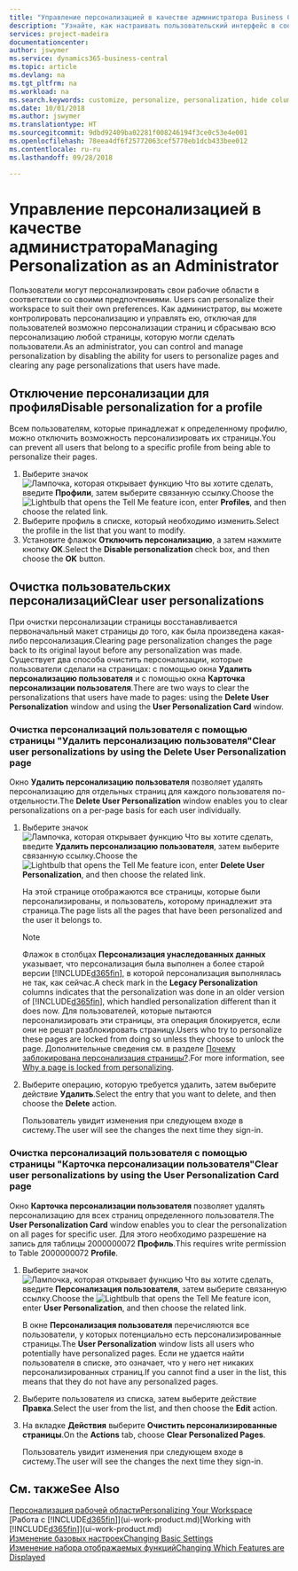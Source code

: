 ```yaml
---
title: "Управление персонализацией в качестве администратора Business Central | Microsoft Docs"
description: "Узнайте, как настраивать пользовательский интерфейс в соответствии с вашим способом работы."
services: project-madeira
documentationcenter: 
author: jswymer
ms.service: dynamics365-business-central
ms.topic: article
ms.devlang: na
ms.tgt_pltfrm: na
ms.workload: na
ms.search.keywords: customize, personalize, personalization, hide columns, remove fields, move fields
ms.date: 10/01/2018
ms.author: jswymer
ms.translationtype: HT
ms.sourcegitcommit: 9dbd92409ba02281f008246194f3ce0c53e4e001
ms.openlocfilehash: 78eea4df6f25772063cef5770eb1dcb433bee012
ms.contentlocale: ru-ru
ms.lasthandoff: 09/28/2018

---
```

# <a name="managing-personalization-as-an-administrator"></a><span data-ttu-id="882d0-103">Управление персонализацией в качестве администратора</span><span class="sxs-lookup"><span data-stu-id="882d0-103">Managing Personalization as an Administrator</span></span>
<span data-ttu-id="882d0-104"><!--NAV in the Web client--> Пользователи могут персонализировать свои рабочие области в соответствии со своими предпочтениями.</span><span class="sxs-lookup"><span data-stu-id="882d0-104"><!--NAV in the Web client--> Users can personalize their workspace to suit their own preferences.</span></span> <span data-ttu-id="882d0-105">Как администратор, вы можете контролировать персонализацию и управлять ею, отключая для пользователей возможно персонализации страниц и сбрасываю всю персонализацию любой страницы, которую могли сделать пользователи.</span><span class="sxs-lookup"><span data-stu-id="882d0-105">As an administrator, you can control and manage personalization by disabling the ability for users to personalize pages and clearing any page personalizations that users have made.</span></span>

## <a name="disable-personalization-for-a-profile"></a><span data-ttu-id="882d0-106">Отключение персонализации для профиля</span><span class="sxs-lookup"><span data-stu-id="882d0-106">Disable personalization for a profile</span></span>
<span data-ttu-id="882d0-107">Всем пользователям, которые принадлежат к определенному профилю, можно отключить возможность персонализировать их страницы.</span><span class="sxs-lookup"><span data-stu-id="882d0-107">You can prevent all users that belong to a specific profile from being able to personalize their pages.</span></span>
1.  <span data-ttu-id="882d0-108">Выберите значок ![Лампочка, которая открывает функцию Что вы хотите сделать](media/ui-search/search_small.png "Что вы хотите сделать"), введите **Профили**, затем выберите связанную ссылку.</span><span class="sxs-lookup"><span data-stu-id="882d0-108">Choose the ![Lightbulb that opens the Tell Me feature](media/ui-search/search_small.png "Tell me what you want to do") icon, enter **Profiles**, and then choose the related link.</span></span>
2.  <span data-ttu-id="882d0-109">Выберите профиль в списке, который необходимо изменить.</span><span class="sxs-lookup"><span data-stu-id="882d0-109">Select the profile in the list that you want to modify.</span></span>
3. <span data-ttu-id="882d0-110">Установите флажок **Отключить персонализацию**, а затем нажмите кнопку **ОК**.</span><span class="sxs-lookup"><span data-stu-id="882d0-110">Select the **Disable personalization** check box, and then choose the **OK** button.</span></span>

## <a name="clear-user-personalizations"></a><span data-ttu-id="882d0-111">Очистка пользовательских персонализаций</span><span class="sxs-lookup"><span data-stu-id="882d0-111">Clear user personalizations</span></span>

<span data-ttu-id="882d0-112">При очистки персонализации страницы восстанавливается первоначальный макет страницы до того, как была произведена какая-либо персонализация.</span><span class="sxs-lookup"><span data-stu-id="882d0-112">Clearing page personalization changes the page back to its original layout before any personalization was made.</span></span> <span data-ttu-id="882d0-113">Существует два способа очистить персонализации, которые пользователи сделали на страницах: с помощью окна **Удалить персонализацию пользователя** и с помощью окна **Карточка персонализации пользователя**.</span><span class="sxs-lookup"><span data-stu-id="882d0-113">There are two ways to clear the personalizations that users have made to pages: using the **Delete User Personalization** window and using the **User Personalization Card** window.</span></span>

### <a name="clear-user-personalizations-by-using-the-delete-user-personalization-page"></a><span data-ttu-id="882d0-114">Очистка персонализаций пользователя с помощью страницы "Удалить персонализацию пользователя"</span><span class="sxs-lookup"><span data-stu-id="882d0-114">Clear user personalizations by using the Delete User Personalization page</span></span>

<span data-ttu-id="882d0-115">Окно **Удалить персонализацию пользователя** позволяет удалять персонализацию для отдельных страниц для каждого пользователя по-отдельности.</span><span class="sxs-lookup"><span data-stu-id="882d0-115">The **Delete User Personalization** window enables you to clear personalizations on a per-page basis for each user individually.</span></span>

1.  <span data-ttu-id="882d0-116">Выберите значок ![Лампочка, которая открывает функцию Что вы хотите сделать](media/ui-search/search_small.png "Что вы хотите сделать"), введите **Удалить персонализацию пользователя**, затем выберите связанную ссылку.</span><span class="sxs-lookup"><span data-stu-id="882d0-116">Choose the ![Lightbulb that opens the Tell Me feature](media/ui-search/search_small.png "Tell me what you want to do") icon, enter **Delete User Personalization**, and then choose the related link.</span></span>

    <span data-ttu-id="882d0-117">На этой странице отображаются все страницы, которые были персонализированы, и пользователь, которому принадлежит эта страница.</span><span class="sxs-lookup"><span data-stu-id="882d0-117">The page lists all the pages that have been personalized and the user it belongs to.</span></span>

    >[!NOTE]
    > <span data-ttu-id="882d0-118">Флажок в столбцах **Персонализация унаследованных данных** указывает, что персонализация была выполнен а более старой версии [!INCLUDE[d365fin](includes/d365fin_md.md)], в которой персонализация выполнялась не так, как сейчас.</span><span class="sxs-lookup"><span data-stu-id="882d0-118">A check mark in the **Legacy Personalization** columns indicates that the personalization was done in an older version of [!INCLUDE[d365fin](includes/d365fin_md.md)], which handled personalization different than it does now.</span></span> <span data-ttu-id="882d0-119">Для пользователей, которые пытаются персонализировать эти страницы, эта операция блокируется, если они не решат разблокировать страницу.</span><span class="sxs-lookup"><span data-stu-id="882d0-119">Users who try to personalize these pages are locked from doing so unless they choose to unlock the page.</span></span> <span data-ttu-id="882d0-120">Дополнительные сведения см. в разделе [Почему заблокирована персонализация страницы?](ui-personalization-locked.md).</span><span class="sxs-lookup"><span data-stu-id="882d0-120">For more information, see [Why a page is locked from personalizing](ui-personalization-locked.md).</span></span>

2. <span data-ttu-id="882d0-121">Выберите операцию, которую требуется удалить, затем выберите действие **Удалить**.</span><span class="sxs-lookup"><span data-stu-id="882d0-121">Select the entry that you want to delete, and then choose the **Delete** action.</span></span>

    <span data-ttu-id="882d0-122">Пользователь увидит изменения при следующем входе в систему.</span><span class="sxs-lookup"><span data-stu-id="882d0-122">The user will see the changes the next time they sign-in.</span></span>

### <a name="clear-user-personalizations-by-using-the-user-personalization-card-page"></a><span data-ttu-id="882d0-123">Очистка персонализаций пользователя с помощью страницы "Карточка персонализации пользователя"</span><span class="sxs-lookup"><span data-stu-id="882d0-123">Clear user personalizations by using the User Personalization Card page</span></span>

<span data-ttu-id="882d0-124">Окно **Карточка персонализации пользователя** позволяет удалять персонализацию для всех страниц определенного пользователя.</span><span class="sxs-lookup"><span data-stu-id="882d0-124">The **User Personalization Card** window enables you to clear the personalization on all pages for specific user.</span></span> <span data-ttu-id="882d0-125">Для этого необходимо разрешение на запись для таблицы 2000000072 **Профиль**.</span><span class="sxs-lookup"><span data-stu-id="882d0-125">This requires write permission to Table 2000000072 **Profile**.</span></span>

1.  <span data-ttu-id="882d0-126">Выберите значок ![Лампочка, которая открывает функцию Что вы хотите сделать](media/ui-search/search_small.png "Что вы хотите сделать"), введите **Персонализация пользователя**, затем выберите связанную ссылку.</span><span class="sxs-lookup"><span data-stu-id="882d0-126">Choose the ![Lightbulb that opens the Tell Me feature](media/ui-search/search_small.png "Tell me what you want to do") icon, enter **User Personalization**, and then choose the related link.</span></span>

    <span data-ttu-id="882d0-127">В окне **Персонализация пользователя** перечисляются все пользователи, у которых потенциально есть персонализированные страницы.</span><span class="sxs-lookup"><span data-stu-id="882d0-127">The **User Personalization** window lists all users who potentially have personalized pages.</span></span> <span data-ttu-id="882d0-128">Если не удается найти пользователя в списке, это означает, что у него нет никаких персонализированных страниц.</span><span class="sxs-lookup"><span data-stu-id="882d0-128">If you cannot find a user in the list, this means that they do not have any personalized pages.</span></span>

2. <span data-ttu-id="882d0-129">Выберите пользователя из списка, затем выберите действие **Правка**.</span><span class="sxs-lookup"><span data-stu-id="882d0-129">Select the user from the list, and then choose the **Edit** action.</span></span>

3.  <span data-ttu-id="882d0-130">На вкладке **Действия** выберите **Очистить персонализированные страницы**.</span><span class="sxs-lookup"><span data-stu-id="882d0-130">On the **Actions** tab, choose **Clear Personalized Pages**.</span></span>

    <span data-ttu-id="882d0-131">Пользователь увидит изменения при следующем входе в систему.</span><span class="sxs-lookup"><span data-stu-id="882d0-131">The user will see the changes the next time they sign-in.</span></span>

## <a name="see-also"></a><span data-ttu-id="882d0-132">См. также</span><span class="sxs-lookup"><span data-stu-id="882d0-132">See Also</span></span>
[<span data-ttu-id="882d0-133">Персонализация рабочей области</span><span class="sxs-lookup"><span data-stu-id="882d0-133">Personalizing Your Workspace</span></span>](ui-personalization-user.md)  
<span data-ttu-id="882d0-134">[Работа с [!INCLUDE[d365fin](includes/d365fin_md.md)]](ui-work-product.md)</span><span class="sxs-lookup"><span data-stu-id="882d0-134">[Working with [!INCLUDE[d365fin](includes/d365fin_md.md)]](ui-work-product.md)</span></span>  
[<span data-ttu-id="882d0-135">Изменение базовых настроек</span><span class="sxs-lookup"><span data-stu-id="882d0-135">Changing Basic Settings</span></span>](ui-change-basic-settings.md)  
[<span data-ttu-id="882d0-136">Изменение набора отображаемых функций</span><span class="sxs-lookup"><span data-stu-id="882d0-136">Changing Which Features are Displayed</span></span>](ui-experiences.md)  

